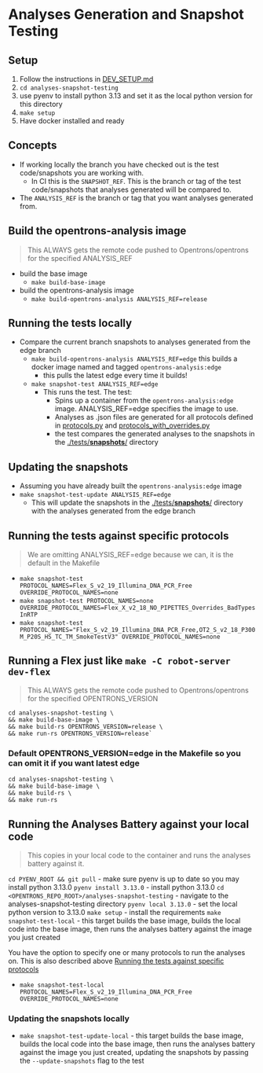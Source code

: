 # Analyses Generation and Snapshot Testing

## Setup

1. Follow the instructions in [DEV_SETUP.md](../DEV_SETUP.md)
1. `cd analyses-snapshot-testing`
1. use pyenv to install python 3.13 and set it as the local python version for this directory
1. `make setup`
1. Have docker installed and ready

## Concepts

- If working locally the branch you have checked out is the test code/snapshots you are working with.
  - In CI this is the `SNAPSHOT_REF`. This is the branch or tag of the test code/snapshots that analyses generated will be compared to.
- The `ANALYSIS_REF` is the branch or tag that you want analyses generated from.

## Build the opentrons-analysis image

> This ALWAYS gets the remote code pushed to Opentrons/opentrons for the specified ANALYSIS_REF

- build the base image
  - `make build-base-image`
- build the opentrons-analysis image
  - `make build-opentrons-analysis ANALYSIS_REF=release`

## Running the tests locally

- Compare the current branch snapshots to analyses generated from the edge branch
  - `make build-opentrons-analysis ANALYSIS_REF=edge` this builds a docker image named and tagged `opentrons-analysis:edge`
    - this pulls the latest edge every time it builds!
  - `make snapshot-test ANALYSIS_REF=edge`
    - This runs the test. The test:
      - Spins up a container from the `opentrons-analysis:edge` image. ANALYSIS_REF=edge specifies the image to use.
      - Analyses as .json files are generated for all protocols defined in [protocols.py](./automation/data/protocols.py) and [protocols_with_overrides.py](./automation/data/protocols_with_overrides.py)
      - the test compares the generated analyses to the snapshots in the [./tests/**snapshots**/](./tests/__snapshots__/) directory

## Updating the snapshots

- Assuming you have already built the `opentrons-analysis:edge` image
- `make snapshot-test-update ANALYSIS_REF=edge`
  - This will update the snapshots in the [./tests/**snapshots**/](./tests/__snapshots__/) directory with the analyses generated from the edge branch

## Running the tests against specific protocols

> We are omitting ANALYSIS_REF=edge because we can, it is the default in the Makefile

- `make snapshot-test PROTOCOL_NAMES=Flex_S_v2_19_Illumina_DNA_PCR_Free OVERRIDE_PROTOCOL_NAMES=none`
- `make snapshot-test PROTOCOL_NAMES=none OVERRIDE_PROTOCOL_NAMES=Flex_X_v2_18_NO_PIPETTES_Overrides_BadTypesInRTP`
- `make snapshot-test PROTOCOL_NAMES="Flex_S_v2_19_Illumina_DNA_PCR_Free,OT2_S_v2_18_P300M_P20S_HS_TC_TM_SmokeTestV3" OVERRIDE_PROTOCOL_NAMES=none`

## Running a Flex just like `make -C robot-server dev-flex`

> This ALWAYS gets the remote code pushed to Opentrons/opentrons for the specified OPENTRONS_VERSION

```shell
cd analyses-snapshot-testing \
&& make build-base-image \
&& make build-rs OPENTRONS_VERSION=release \
&& make run-rs OPENTRONS_VERSION=release`
```

### Default OPENTRONS_VERSION=edge in the Makefile so you can omit it if you want latest edge

```shell
cd analyses-snapshot-testing \
&& make build-base-image \
&& make build-rs \
&& make run-rs
```

## Running the Analyses Battery against your local code

> This copies in your local code to the container and runs the analyses battery against it.

`cd PYENV_ROOT && git pull` - make sure pyenv is up to date so you may install python 3.13.0
`pyenv install 3.13.0` - install python 3.13.0
`cd <OPENTRONS_REPO_ROOT>/analyses-snapshot-testing` - navigate to the analyses-snapshot-testing directory
`pyenv local 3.13.0` - set the local python version to 3.13.0
`make setup` - install the requirements
`make snapshot-test-local` - this target builds the base image, builds the local code into the base image, then runs the analyses battery against the image you just created


You have the option to specify one or many protocols to run the analyses on. This is also described above [Running the tests against specific protocols](#running-the-tests-against-specific-protocols)

- `make snapshot-test-local PROTOCOL_NAMES=Flex_S_v2_19_Illumina_DNA_PCR_Free OVERRIDE_PROTOCOL_NAMES=none`

### Updating the snapshots locally

- `make snapshot-test-update-local` - this target builds the base image, builds the local code into the base image, then runs the analyses battery against the image you just created, updating the snapshots by passing the `--update-snapshots` flag to the test

